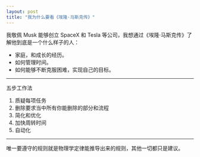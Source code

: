 ```yaml
---
layout: post
title: "我为什么要看《埃隆·马斯克传》"
---
```


我敬佩 Musk 能够创立 SpaceX 和 Tesla 等公司，我想通过《埃隆·马斯克传》了解他到底是一个什么样子的人：

* 家庭，和成长的经历。
* 如何管理时间。
* 如何能够不断克服困难，实现自己的目标。

---
五步工作法

1. 质疑每项任务
2. 删除要求当中所有你能删除的部分和流程
3. 简化和优化
4. 加快周转时间
5. 自动化

---
唯一要遵守的规则就是物理学定律能推导出来的规则，其他一切都只是建议。
